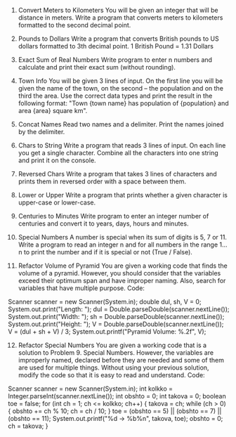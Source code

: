 1.	Convert Meters to Kilometers
You will be given an integer that will be distance in meters. Write a program that converts meters to kilometers formatted to the second decimal point.

2.	Pounds to Dollars
Write a program that converts British pounds to US dollars formatted to 3th decimal point.
1 British Pound = 1.31 Dollars

3.	Exact Sum of Real Numbers
Write program to enter n numbers and calculate and print their exact sum (without rounding).

4.	Town Info
You will be given 3 lines of input. On the first line you will be given the name of the town, on the second – the population and on the third the area. Use the correct data types and print the result in the following format:
"Town {town name} has population of {population} and area {area} square km".

5.	Concat Names
Read two names and a delimiter. Print the names joined by the delimiter.

6.	Chars to String
Write a program that reads 3 lines of input. On each line you get a single character. Combine all the characters into one string and print it on the console.

7.	Reversed Chars
Write a program that takes 3 lines of characters and prints them in reversed order with a space between them.

8.	Lower or Upper
Write a program that prints whether a given character is upper-case or lower-case.

9.	Centuries to Minutes
Write program to enter an integer number of centuries and convert it to years, days, hours and minutes.

10.	Special Numbers
A number is special when its sum of digits is 5, 7 or 11.
Write a program to read an integer n and for all numbers in the range 1…n to print the number and if it is special or not (True / False).

11.	Refactor Volume of Pyramid 
You are given a working code that finds the volume of a pyramid. However, you should consider that the variables exceed their optimum span and have improper naming.
Also, search for variables that have multiple purpose.
Code:

Scanner scanner = new Scanner(System.in);
double dul, sh, V = 0;
System.out.print("Length: ");
dul = Double.parseDouble(scanner.nextLine());
System.out.print("Width: ");
sh = Double.parseDouble(scanner.nextLine());
System.out.print("Height: ");
V = Double.parseDouble(scanner.nextLine());
V = (dul + sh + V) / 3;
System.out.printf("Pyramid Volume: %.2f", V);

12.	Refactor Special Numbers
You are given a working code that is a solution to Problem 9. Special Numbers. However, the variables are improperly named, declared before they are needed and some of them are
used for multiple things. Without using your previous solution, modify the code so that it is easy to read and understand.
Code:

Scanner scanner = new Scanner(System.in);
int kolkko = Integer.parseInt(scanner.nextLine());
int obshto = 0;
int takova = 0;
boolean toe = false;
for (int ch = 1; ch <= kolkko; ch++) {
    takova = ch;
    while (ch > 0) {
        obshto += ch % 10;
        ch = ch / 10;
    }
    toe = (obshto == 5) || (obshto == 7) || (obshto == 11);
    System.out.printf("%d -> %b%n", takova, toe);
    obshto = 0;
    ch = takova;
}


